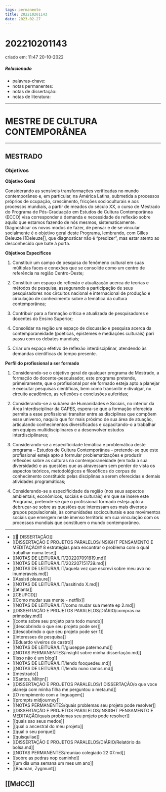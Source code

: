 ```yaml
---
tags: permanente
title: 202210201143
date: 2023-02-27
---
```


# 202210201143

criado em: 11:47 20-10-2022

##### Relacionado

- palavras-chave: 
- notas permanentes: 
- notas de dissertação:
- notas de literatura: 

---

# MESTRE DE CULTURA CONTEMPORÂNEA

---

## **MESTRADO**

### Objetivos

**Objetivo Geral**

Considerando as sensíveis transformações verificadas no mundo contemporâneo e, em particular, na América Latina, submetida a processos próprios de ocupação, crescimento, fricções socioculturais e aos processos mundiais, a partir de meados do século XX, o curso de Mestrado do Programa de Pós-Graduação em Estudos de Cultura Contemporânea (ECCO) visa corresponder à demanda e necessidade de reflexão sobre aquilo que estamos fazendo de nós mesmos, sistematicamente. Diagnosticar os novos modos de fazer, de pensar e de se vincular socialmente é o objetivo geral deste Programa, lembrando, com Gilles Deleuze [[Deleuze]], que diagnosticar não é “predizer”, mas estar atento ao desconhecido que bate à porta.

**Objetivos Específicos**

1. Constituir um campo de pesquisa do fenômeno cultural em suas múltiplas faces e conexões que se consolide como um centro de referência na região Centro-Oeste;

2. Constituir um espaço de reflexão e atualização acerca de teorias e métodos de pesquisa, assegurando a participação de seus pesquisadores nos circuitos nacional e internacional de produção e circulação de conhecimento sobre a temática da cultura contemporânea;

3. Contribuir para a formação crítica e atualizada de pesquisadores e docentes do Ensino Superior;

4. Consolidar na região um espaço de discussão e pesquisa acerca da contemporaneidade (poéticas, epistemes e mediações culturais) pari passu com os debates mundiais;

5. Criar um espaço efetivo de reflexão interdisciplinar, atendendo às demandas científicas do tempo presente.

**Perfil do profissional a ser formado**

1. Considerando-se o objetivo geral de qualquer programa de Mestrado, a formação do docente-pesquisador, este programa pretende, primeiramente, que o profissional por ele formado esteja apto a planejar e executar pesquisas científicas, bem como transmitir e divulgar, no circuito acadêmico, as reflexões e conclusões auferidas;

2. Considerando-se a subárea de Humanidades e Sociais, no interior da Área Interdisciplinar da CAPES, espera-se que a formação oferecida permita a esse profissional transitar entre as disciplinas que compõem esse universo, naquilo que for mais próximo de sua área de atuação, articulando conhecimentos diversificados e capacitando-o a trabalhar em equipes multidisciplinares e a desenvolver estudos interdisciplinares;

3. Considerando-se a especificidade temática e problemática deste programa – Estudos de Cultura Contemporânea – pretende-se que este profissional esteja apto a formular problematizações e produzir reflexões sobre as culturas na contemporaneidade (em toda a sua diversidade) e as questões que as atravessam sem perder de vista os aspectos teóricos, metodológicos e filosóficos do corpus de conhecimento constituído pelas disciplinas a serem oferecidas e demais atividades programáticas;

4. Considerando-se a especificidade da região (nos seus aspectos ambientais, econômicos, sociais e culturais) em que se insere este Programa, pretende-se que o profissional formado esteja apto a debruçar-se sobre as questões que interessam aos mais diversos grupos populacionais, às comunidades socioculturais e aos movimentos sociais que emergem neste imenso território em sua vinculação com os processos mundiais que constituem o mundo contemporâneo.
---

- [[📕 DISSERTAÇÃO]]
- [[DISSERTAÇÃO E PROJETOS PARALELOS/INSIGHT PENSAMENTO E MEDITAÇÃO/# 8 estratégias para encontrar o problema com o qual trabalhar numa tese]]
- [[NOTAS DE LEITURA/LIT/202207091819.md]]
- [[NOTAS DE LEITURA/LIT/202207151739.md]]
- [[NOTAS DE LEITURA/LIT/aquela vez que escrevi sobre meu avo no inumeraveis.md]]
- [[Assisti pleasure]]
- [[NOTAS DE LEITURA/LIT/assitindo X.md]]
- [[atlanta]]
- [[CEUPCD]]
- [[Como mudar sua mente - netflix]]
- [[NOTAS DE LEITURA/LIT/como mudar sua mente ep 2.md]]
- [[DISSERTAÇÃO E PROJETOS PARALELOS/DIÁRIO/compras na primeday.md]]
- [[conte sobre seu projeto para todo mundo]]
- [[descobrindo o que seu projeto pode ser]]
- [[descobrindo o que seu projeto pode ser 1]]
- [[interesses de pesquisa]]
- [[Eduardo viveiros de castro]]
- [[NOTAS DE LEITURA/LIT/giuseppe paterno.md]]
- [[NOTAS PERMANENTES/insight sobre minha dissertação.md]]
- [[isso não é um blog]]
- [[NOTAS DE LEITURA/LIT/lendo fooquedeu.md]]
- [[NOTAS DE LEITURA/LIT/lendo nuno ramos.md]]
- [[mestrado]]
- [[Santos, Milton]]
- [[DISSERTAÇÃO E PROJETOS PARALELOS/1 DISSERTAÇÃO/o que voce planeja com minha filha me perguntou o meta.md]]
- [[O rompimento com a linguagem]]
- [[prompts midjourney]]
- [[NOTAS PERMANENTES/quais problemas seu projeto pode resolver]]
- [[DISSERTAÇÃO E PROJETOS PARALELOS/INSIGHT PENSAMENTO E MEDITAÇÃO/quais problemas seu projeto pode resolver]]
- [[quais sao seus medos]]
- [[qual o ancestral do meu projeto]]
- [[qual o seu porque]]
- [[quisquilae]]
- [[DISSERTAÇÃO E PROJETOS PARALELOS/DIÁRIO/Relatório da bolsa.md]]
- [[NOTAS PERMANENTES/reuniao colegiado 22 07.md]]
- [[sobre as pedras nop caminho]]
- [[um dia uma semana um mes um ano]]
- [[Bauman, Zygmunt]]

## [[MdCC]]
